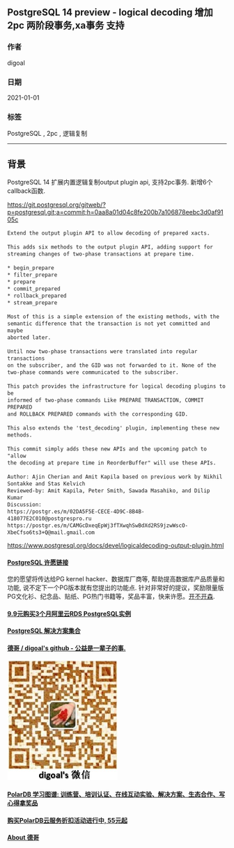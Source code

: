 ## PostgreSQL 14 preview - logical decoding 增加2pc 两阶段事务,xa事务 支持  
  
### 作者  
digoal  
  
### 日期  
2021-01-01  
  
### 标签  
PostgreSQL , 2pc , 逻辑复制  
  
----  
  
## 背景  
PostgreSQL 14 扩展内置逻辑复制output plugin api, 支持2pc事务. 新增6个callback函数.    
  
https://git.postgresql.org/gitweb/?p=postgresql.git;a=commit;h=0aa8a01d04c8fe200b7a106878eebc3d0af9105c  
  
```  
Extend the output plugin API to allow decoding of prepared xacts.  
  
This adds six methods to the output plugin API, adding support for  
streaming changes of two-phase transactions at prepare time.  
  
* begin_prepare  
* filter_prepare  
* prepare  
* commit_prepared  
* rollback_prepared  
* stream_prepare  
  
Most of this is a simple extension of the existing methods, with the  
semantic difference that the transaction is not yet committed and maybe  
aborted later.  
  
Until now two-phase transactions were translated into regular transactions  
on the subscriber, and the GID was not forwarded to it. None of the  
two-phase commands were communicated to the subscriber.  
  
This patch provides the infrastructure for logical decoding plugins to be  
informed of two-phase commands Like PREPARE TRANSACTION, COMMIT PREPARED  
and ROLLBACK PREPARED commands with the corresponding GID.  
  
This also extends the 'test_decoding' plugin, implementing these new  
methods.  
  
This commit simply adds these new APIs and the upcoming patch to "allow  
the decoding at prepare time in ReorderBuffer" will use these APIs.  
  
Author: Ajin Cherian and Amit Kapila based on previous work by Nikhil Sontakke and Stas Kelvich  
Reviewed-by: Amit Kapila, Peter Smith, Sawada Masahiko, and Dilip Kumar  
Discussion:  
https://postgr.es/m/02DA5F5E-CECE-4D9C-8B4B-418077E2C010@postgrespro.ru  
https://postgr.es/m/CAMGcDxeqEpWj3fTXwqhSwBdXd2RS9jzwWscO-XbeCfso6ts3+Q@mail.gmail.com  
```  
    
https://www.postgresql.org/docs/devel/logicaldecoding-output-plugin.html  
  
  
  
#### [PostgreSQL 许愿链接](https://github.com/digoal/blog/issues/76 "269ac3d1c492e938c0191101c7238216")
您的愿望将传达给PG kernel hacker、数据库厂商等, 帮助提高数据库产品质量和功能, 说不定下一个PG版本就有您提出的功能点. 针对非常好的提议，奖励限量版PG文化衫、纪念品、贴纸、PG热门书籍等，奖品丰富，快来许愿。[开不开森](https://github.com/digoal/blog/issues/76 "269ac3d1c492e938c0191101c7238216").  
  
  
#### [9.9元购买3个月阿里云RDS PostgreSQL实例](https://www.aliyun.com/database/postgresqlactivity "57258f76c37864c6e6d23383d05714ea")
  
  
#### [PostgreSQL 解决方案集合](https://yq.aliyun.com/topic/118 "40cff096e9ed7122c512b35d8561d9c8")
  
  
#### [德哥 / digoal's github - 公益是一辈子的事.](https://github.com/digoal/blog/blob/master/README.md "22709685feb7cab07d30f30387f0a9ae")
  
  
![digoal's wechat](../pic/digoal_weixin.jpg "f7ad92eeba24523fd47a6e1a0e691b59")
  
  
#### [PolarDB 学习图谱: 训练营、培训认证、在线互动实验、解决方案、生态合作、写心得拿奖品](https://www.aliyun.com/database/openpolardb/activity "8642f60e04ed0c814bf9cb9677976bd4")
  
  
#### [购买PolarDB云服务折扣活动进行中, 55元起](https://www.aliyun.com/activity/new/polardb-yunparter?userCode=bsb3t4al "e0495c413bedacabb75ff1e880be465a")
  
  
#### [About 德哥](https://github.com/digoal/blog/blob/master/me/readme.md "a37735981e7704886ffd590565582dd0")
  
